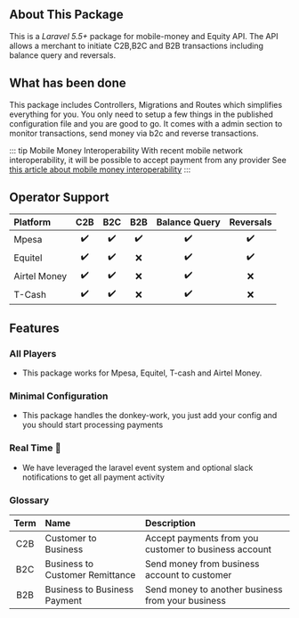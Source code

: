 ## About This Package

This is a *Laravel 5.5+* package for mobile-money and Equity API. 
The API allows a merchant to initiate C2B,B2C and B2B transactions including balance query and reversals.

## What has been done

This package includes Controllers, Migrations and Routes which simplifies everything for you.
You only need to setup a few things in the published configuration file and you are good to go.
It comes with a admin section to monitor transactions, send money via b2c and reverse transactions.

::: tip Mobile Money Interoperability
With recent mobile network interoperability, it will be possible to accept payment from any provider
See [this article about mobile money interoperability](https://www.standardmedia.co.ke/business/article/2001276005/operators-to-launch-money-transfer-across-networks)
:::

## Operator Support

| Platform      | C2B                   | B2C                   | B2B                   | Balance Query         | Reversals             |
| :------------ |:--------------------: | :----------------:    | :----:                | :-----------:         | :--------:            |
| Mpesa         | :heavy_check_mark:    | :heavy_check_mark:    | :heavy_check_mark:    | :heavy_check_mark:    | :heavy_check_mark:    |
| Equitel       | :heavy_check_mark:    | :heavy_check_mark:    | :x:                   | :heavy_check_mark:    | :heavy_check_mark:    |
| Airtel Money  | :heavy_check_mark:    | :heavy_check_mark:    | :x:                   | :heavy_check_mark:    | :x:                   |
| T-Cash        | :heavy_check_mark:    | :heavy_check_mark:    | :x:                   | :heavy_check_mark:    | :x:                   |

## Features

### All Players
  - This package works for Mpesa, Equitel, T-cash and Airtel Money.
  
### Minimal Configuration
  - This package handles the donkey-work, you just add your config and you should start processing payments
   
### Real Time :money_mouth_face:
  - We have leveraged the laravel event system and optional slack notifications to get all payment activity



### Glossary

| Term | Name | Description
| :------: | :-------- | :---------
| C2B | Customer to Business | Accept payments from you customer to business account
| B2C | Business to Customer Remittance | Send money from business account to customer
| B2B | Business to Business Payment | Send money to another business from your business
